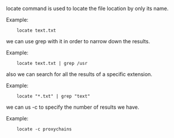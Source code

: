 
locate command is used to locate the file location by only its name. 

Example: 

		locate text.txt

we can use grep with it in order to narrow down the results.

Example: 

		locate text.txt | grep /usr

also we can search for all the results of a specific extension. 

Example: 

		locate "*.txt" | grep "text"

we can us -c to specify the number of results we have.

Example: 

		locate -c proxychains
